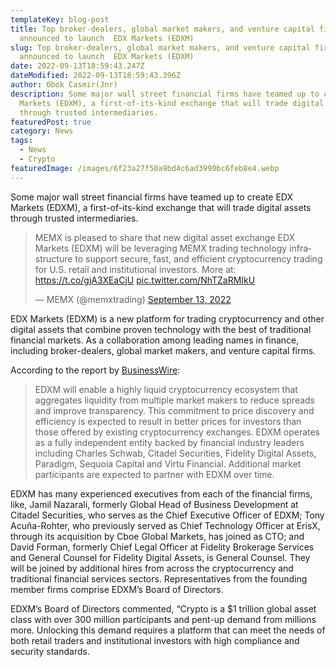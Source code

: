 ```yaml
---
templateKey: blog-post
title: Top broker-dealers, global market makers, and venture capital firms
  announced to launch  EDX Markets (EDXM)
slug: Top broker-dealers, global market makers, and venture capital firms
  announced to launch  EDX Markets (EDXM)
date: 2022-09-13T18:59:43.247Z
dateModified: 2022-09-13T18:59:43.396Z
author: Obok Casmir(Jnr)
description: Some major wall street financial firms have teamed up to create EDX
  Markets (EDXM), a first-of-its-kind exchange that will trade digital assets
  through trusted intermediaries.
featuredPost: true
category: News
tags:
  - News
  - Crypto
featuredImage: /images/6f23a27f50a9bd4c6ad3990bc6feb8e4.webp
---
```

Some major wall street financial firms have teamed up to create EDX Markets (EDXM), a first-of-its-kind exchange that will trade digital assets through trusted intermediaries.

<blockquote class="twitter-tweet"><p lang="en" dir="ltr">MEMX is pleased to share that new digital asset exchange EDX Markets (EDXM) will be leveraging MEMX trading technology infrastructure to support secure, fast, and efficient cryptocurrency trading for U.S. retail and institutional investors. More at: <a href="https://t.co/gjA3XEaCjU">https://t.co/gjA3XEaCjU</a> <a href="https://t.co/NhTZaRMIkU">pic.twitter.com/NhTZaRMIkU</a></p>&mdash; MEMX (@memxtrading) <a href="https://twitter.com/memxtrading/status/1569689441970561025?ref_src=twsrc%5Etfw">September 13, 2022</a></blockquote> <script async src="https://platform.twitter.com/widgets.js" charset="utf-8"></script>

EDX Markets (EDXM) is a new platform for trading cryptocurrency and other digital assets that combine proven technology with the best of traditional financial markets. As a collaboration among leading names in finance, including broker-dealers, global market makers, and venture capital firms.

According to the report by [BusinessWire](https://www.businesswire.com/news/home/20220913005367/en/Digital-Asset-Exchange-EDX-Markets-Launches-with-Backing-from-Leading-Broker-Dealers-Global-Market-Makers-and-Venture-Capital-Firms): 

> EDXM will enable a highly liquid cryptocurrency ecosystem that aggregates liquidity from multiple market makers to reduce spreads and improve transparency. This commitment to price discovery and efficiency is expected to result in better prices for investors than those offered by existing cryptocurrency exchanges. EDXM operates as a fully independent entity backed by financial industry leaders including Charles Schwab, Citadel Securities, Fidelity Digital Assets, Paradigm, Sequoia Capital and Virtu Financial. Additional market participants are expected to partner with EDXM over time.



EDXM has many experienced executives from each of the financial firms, like, Jamil Nazarali, formerly Global Head of Business Development at Citadel Securities, who serves as the Chief Executive Officer of EDXM; Tony Acuña-Rohter, who previously served as Chief Technology Officer at ErisX, through its acquisition by Cboe Global Markets, has joined as CTO; and David Forman, formerly Chief Legal Officer at Fidelity Brokerage Services and General Counsel for Fidelity Digital Assets, is General Counsel. They will be joined by additional hires from across the cryptocurrency and traditional financial services sectors. Representatives from the founding member firms comprise EDXM’s Board of Directors.

EDXM’s Board of Directors commented, “Crypto is a $1 trillion global asset class with over 300 million participants and pent-up demand from millions more. Unlocking this demand requires a platform that can meet the needs of both retail traders and institutional investors with high compliance and security standards.